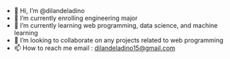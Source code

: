 - 👋 Hi, I’m @dilandeladino
- 👀 I’m currently enrolling engineering major
- 🌱 I’m currently learning web programming, data science, and machine learning
- 💞️ I’m looking to collaborate on any projects related to web programming
- 📫 How to reach me
  email  : dilandeladino15@gmail.com

<!---
dilandeladino/dilandeladino is a ✨ special ✨ repository because its `README.md` (this file) appears on your GitHub profile.
You can click the Preview link to take a look at your changes.
--->

